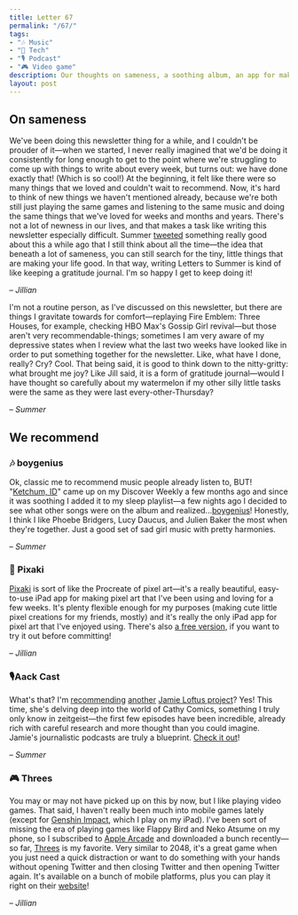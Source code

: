 ```yaml
---
title: Letter 67
permalink: "/67/"
tags:
- "🎶 Music"
- "📱 Tech"
- "🎙️ Podcast"
- "🎮 Video game"
description: Our thoughts on sameness, a soothing album, an app for making art, a podcast about Cathy, and a mobile game to keep your hands busy.
layout: post
---
```


## On sameness

We've been doing this newsletter thing for a while, and I couldn't be prouder of it—when we started, I never really imagined that we'd be doing it consistently for long enough to get to the point where we're struggling to come up with things to write about every week, but turns out: we have done exactly that! (Which is so cool!) At the beginning, it felt like there were so many things that we loved and couldn't wait to recommend. Now, it's hard to think of new things we haven't mentioned already, because we're both still just playing the same games and listening to the same music and doing the same things that we've loved for weeks and months and years. There's not a lot of newness in our lives, and that makes a task like writing this newsletter especially difficult. Summer [tweeted](https://twitter.com/summabis/status/1360280294591324161?s=12) something really good about this a while ago that I still think about all the time—the idea that beneath a lot of sameness, you can still search for the tiny, little things that are making your life good. In that way, writing Letters to Summer is kind of like keeping a gratitude journal. I'm so happy I get to keep doing it!

– *Jillian*

I'm not a routine person, as I've discussed on this newsletter, but there are things I gravitate towards for comfort—replaying Fire Emblem: Three Houses, for example, checking HBO Max's Gossip Girl revival—but those aren't very recommendable-things; sometimes I am very aware of my depressive states when I review what the last two weeks have looked like in order to put something together for the newsletter. Like, what have I done, really? Cry? Cool. That being said, it is good to think down to the nitty-gritty: what brought me joy? Like Jill said, it is a form of gratitude journal—would I have thought so carefully about my watermelon if my other silly little tasks were the same as they were last every-other-Thursday? 

– *Summer*

## We recommend

### 🎶 boygenius

Ok, classic me to recommend music people already listen to, BUT! "[Ketchum, ID](https://open.spotify.com/track/2HbDLvUR0SA1o9BDMAqqNM?si=a18ff7a1cdf3483e)" came up on my Discover Weekly a few months ago and since it was soothing I added it to my sleep playlist—a few nights ago I decided to see what other songs were on the album and realized...[boygenius](https://open.spotify.com/album/6RjlLIuDFC8Dw91yRAdPz9?si=drfICuYZRqu_Z2GYLbopog&dl_branch=1)! Honestly, I think I like Phoebe Bridgers, Lucy Daucus, and Julien Baker the most when they're together. Just a good set of sad girl music with pretty harmonies. 

– *Summer*

### 📱 Pixaki

[Pixaki](https://pixaki.com) is sort of like the Procreate of pixel art—it's a really beautiful, easy-to-use iPad app for making pixel art that I've been using and loving for a few weeks. It's plenty flexible enough for my purposes (making cute little pixel creations for my friends, mostly) and it's really the only iPad app for pixel art that I've enjoyed using. There's also [a free version](https://apps.apple.com/us/app/pixaki-4-intro/id1524803334), if you want to try it out before committing!

– *Jillian*

### 🎙️Aack Cast

What's that? I'm [recommending](https://letterstosummer.com/56/) [another](https://letterstosummer.com/30) [Jamie Loftus project](https://letterstosummer.com/25)? Yes! This time, she's delving deep into the world of Cathy Comics, something I truly only know in zeitgeist—the first few episodes have been incredible, already rich with careful research and more thought than you could imagine. Jamie's journalistic podcasts are truly a blueprint. [Check it out](https://www.iheart.com/podcast/1119-aack-cast-by-jamie-loftus-83922273/)! 

– *Summer*

### 🎮 Threes

You may or may not have picked up on this by now, but I like playing video games. That said, I haven't really been much into mobile games lately (except for [Genshin Impact](https://letterstosummer.com/49/), which I play on my iPad). I've been sort of missing the era of playing games like Flappy Bird and Neko Atsume on my phone, so I subscribed to [Apple Arcade](https://www.apple.com/apple-arcade/?itscg=10000&itsct=arc-0-apl_hp-lrn_tle-apl-ref-210507) and downloaded a bunch recently—so far, [Threes](http://play.threesgame.com) is my favorite. Very similar to 2048, it's a great game when you just need a quick distraction or want to do something with your hands without opening Twitter and then closing Twitter and then opening Twitter again. It's available on a bunch of mobile platforms, plus you can play it right on their [website](http://play.threesgame.com)!

– *Jillian*